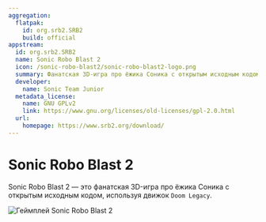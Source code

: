 ```yaml
---
aggregation:
  flatpak:
    id: org.srb2.SRB2
    build: official
appstream:
  id: org.srb2.SRB2
  name: Sonic Robo Blast 2
  icon: /sonic-robo-blast2/sonic-robo-blast2-logo.png
  summary: Фанатская 3D-игра про ёжика Соника с открытым исходным кодом
  developer:
    name: Sonic Team Junior
  metadata_license:
    name: GNU GPLv2
    link: https://www.gnu.org/licenses/old-licenses/gpl-2.0.html
  url:
    homepage: https://www.srb2.org/download/
---
```


# Sonic Robo Blast 2

Sonic Robo Blast 2 — это фанатская 3D-игра про ёжика Соника с открытым исходным кодом, используя движок `Doom Legacy`.

![Геймплей Sonic Robo Blast 2](/sonic-robo-blast2/greenflower-zone.png)

<AGWGallery />
<!--@include: @apps/_parts/install/content-flatpak.md-->
